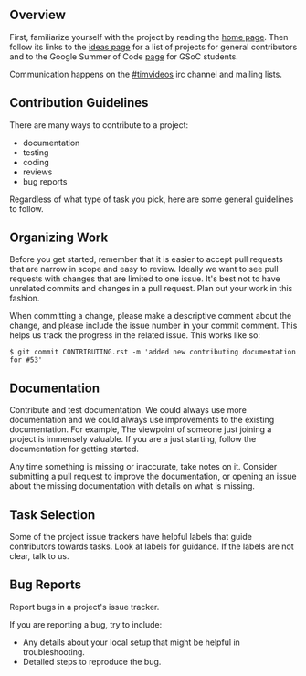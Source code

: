 ## Overview

First, familiarize yourself with the project by reading the
[home page](http://code.timvideos.us/home). Then follow its links
to the [ideas page](http://code.timvideos.us/Ideas.html) for a list of projects
for general contributors and to the Google Summer of Code
[page](http://code.timvideos.us/Summer-Of-Code.html)
for GSoC students.

Communication happens on the [#timvideos](irc://irc.freenode.org/#timvideos) irc channel and
mailing lists.

## Contribution Guidelines

There are many ways to contribute to a project:

* documentation
* testing
* coding
* reviews
* bug reports

Regardless of what type of task you pick, here are some general guidelines
to follow.

## Organizing Work

Before you get started, remember that it is easier to accept pull
requests that are narrow in scope and easy to review. Ideally we want to see
pull requests with changes that are limited to one issue. It's best not to
have unrelated commits and changes in a pull request. Plan out your
work in this fashion.

When committing a change, please make a descriptive comment about the
change, and please include the issue number in your commit comment.
This helps us track the progress in the related issue. This works like so:
  
    $ git commit CONTRIBUTING.rst -m 'added new contributing documentation for #53'

## Documentation

Contribute and test documentation. We could always use more documentation and
we could always use improvements to the existing documentation. For example,
The viewpoint of someone just joining a project is immensely valuable.
If you are a just starting, follow the documentation for getting started.

Any time something is missing or inaccurate, take notes on it. Consider submitting
a pull request to improve the documentation, or opening an issue about the
missing documentation with details on what is missing.

## Task Selection

Some of the project issue trackers have helpful labels that guide contributors
towards tasks. Look at labels for guidance. If the labels are not clear, talk
to us.

## Bug Reports

Report bugs in a project's issue tracker.

If you are reporting a bug, try to include:

* Any details about your local setup that might be helpful in troubleshooting.
* Detailed steps to reproduce the bug.
